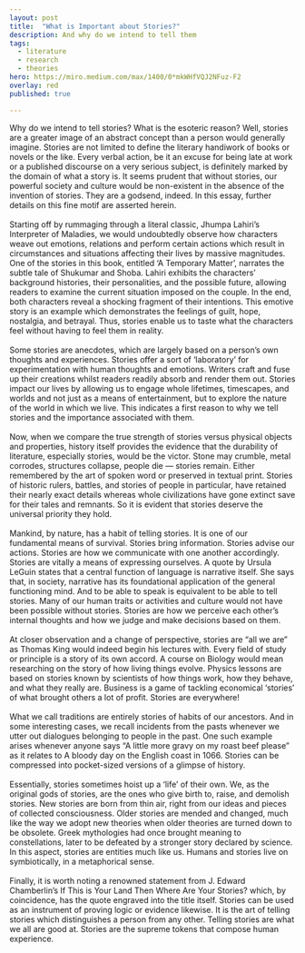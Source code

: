 ```yaml
---
layout: post
title:  "What is Important about Stories?"
description: And why do we intend to tell them
tags:
  - literature
  - research
  - theories
hero: https://miro.medium.com/max/1400/0*mkWHfVQJ2NFuz-F2
overlay: red
published: true

---
```

Why do we intend to tell stories? What is the esoteric reason? Well, stories are a greater image of an abstract concept than a person would generally imagine. Stories are not limited to define the literary handiwork of books or novels or the like. Every verbal action, be it an excuse for being late at work or a published discourse on a very serious subject, is definitely marked by the domain of what a story is. It seems prudent that without stories, our powerful society and culture would be non-existent in the absence of the invention of stories. They are a godsend, indeed. In this essay, further details on this fine motif are asserted herein.<!--break--><br><br>
Starting off by rummaging through a literal classic, Jhumpa Lahiri’s Interpreter of Maladies, we would undoubtedly observe how characters weave out emotions, relations and perform certain actions which result in circumstances and situations affecting their lives by massive magnitudes. One of the stories in this book, entitled ‘A Temporary Matter’, narrates the subtle tale of Shukumar and Shoba. Lahiri exhibits the characters’ background histories, their personalities, and the possible future, allowing readers to examine the current situation imposed on the couple. In the end, both characters reveal a shocking fragment of their intentions. This emotive story is an example which demonstrates the feelings of guilt, hope, nostalgia, and betrayal. Thus, stories enable us to taste what the characters feel without having to feel them in reality.<br><br>
Some stories are anecdotes, which are largely based on a person’s own thoughts and experiences. Stories offer a sort of ‘laboratory’ for experimentation with human thoughts and emotions. Writers craft and fuse up their creations whilst readers readily absorb and render them out. Stories impact our lives by allowing us to engage whole lifetimes, timescapes, and worlds and not just as a means of entertainment, but to explore the nature of the world in which we live. This indicates a first reason to why we tell stories and the importance associated with them.<br><br>
Now, when we compare the true strength of stories versus physical objects and properties, history itself provides the evidence that the durability of literature, especially stories, would be the victor. Stone may crumble, metal corrodes, structures collapse, people die — stories remain. Either remembered by the art of spoken word or preserved in textual print. Stories of historic rulers, battles, and stories of people in particular, have retained their nearly exact details whereas whole civilizations have gone extinct save for their tales and remnants. So it is evident that stories deserve the universal priority they hold.<br><br>
Mankind, by nature, has a habit of telling stories. It is one of our fundamental means of survival. Stories bring information. Stories advise our actions. Stories are how we communicate with one another accordingly. Stories are vitally a means of expressing ourselves. A quote by Ursula LeGuin states that a central function of language is narrative itself. She says that, in society, narrative has its foundational application of the general functioning mind. And to be able to speak is equivalent to be able to tell stories. Many of our human traits or activities and culture would not have been possible without stories. Stories are how we perceive each other’s internal thoughts and how we judge and make decisions based on them.<br><br>
At closer observation and a change of perspective, stories are “all we are” as Thomas King would indeed begin his lectures with. Every field of study or principle is a story of its own accord. A course on Biology would mean researching on the story of how living things evolve. Physics lessons are based on stories known by scientists of how things work, how they behave, and what they really are. Business is a game of tackling economical ‘stories’ of what brought others a lot of profit. Stories are everywhere!<br><br>
What we call traditions are entirely stories of habits of our ancestors. And in some interesting cases, we recall incidents from the pasts whenever we utter out dialogues belonging to people in the past. One such example arises whenever anyone says “A little more gravy on my roast beef please” as it relates to A bloody day on the English coast in 1066. Stories can be compressed into pocket-sized versions of a glimpse of history.<br><br>
Essentially, stories sometimes hoist up a ‘life’ of their own. We, as the original gods of stories, are the ones who give birth to, raise, and demolish stories. New stories are born from thin air, right from our ideas and pieces of collected consciousness. Older stories are mended and changed, much like the way we adopt new theories when older theories are turned down to be obsolete. Greek mythologies had once brought meaning to constellations, later to be defeated by a stronger story declared by science. In this aspect, stories are entities much like us. Humans and stories live on symbiotically, in a metaphorical sense.<br><br>
Finally, it is worth noting a renowned statement from J. Edward Chamberlin’s If This is Your Land Then Where Are Your Stories? which, by coincidence, has the quote engraved into the title itself. Stories can be used as an instrument of proving logic or evidence likewise. It is the art of telling stories which distinguishes a person from any other. Telling stories are what we all are good at. Stories are the supreme tokens that compose human experience.<br><br>
<br><br>
